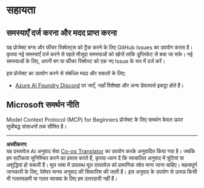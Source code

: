 <!--
CO_OP_TRANSLATOR_METADATA:
{
  "original_hash": "368870f8ab79f903ad80b6a985829516",
  "translation_date": "2025-09-17T14:24:26+00:00",
  "source_file": "SUPPORT.md",
  "language_code": "hi"
}
-->
# सहायता

## समस्याएँ दर्ज करना और मदद प्राप्त करना  

यह प्रोजेक्ट बग्स और फीचर रिक्वेस्ट्स को ट्रैक करने के लिए GitHub Issues का उपयोग करता है। कृपया नई समस्याएँ दर्ज करने से पहले मौजूदा समस्याओं को खोजें ताकि डुप्लिकेट से बचा जा सके। नई समस्याओं के लिए, अपनी बग या फीचर रिक्वेस्ट को एक नए Issue के रूप में दर्ज करें।

इस प्रोजेक्ट का उपयोग करने से संबंधित मदद और सवालों के लिए:
- [Azure AI Foundry Discord](https://discord.com/invite/ByRwuEEgH4) पर जाएँ, जहाँ विशेषज्ञ और अन्य डेवलपर्स इकट्ठा होते हैं।

## Microsoft समर्थन नीति  

Model Context Protocol (MCP) for Beginners प्रोजेक्ट के लिए समर्थन केवल ऊपर सूचीबद्ध संसाधनों तक सीमित है।

---

**अस्वीकरण**:  
यह दस्तावेज़ AI अनुवाद सेवा [Co-op Translator](https://github.com/Azure/co-op-translator) का उपयोग करके अनुवादित किया गया है। जबकि हम सटीकता सुनिश्चित करने का प्रयास करते हैं, कृपया ध्यान दें कि स्वचालित अनुवाद में त्रुटियां या अशुद्धियां हो सकती हैं। मूल भाषा में उपलब्ध मूल दस्तावेज़ को प्रामाणिक स्रोत माना जाना चाहिए। महत्वपूर्ण जानकारी के लिए, पेशेवर मानव अनुवाद की सिफारिश की जाती है। इस अनुवाद के उपयोग से उत्पन्न किसी भी गलतफहमी या गलत व्याख्या के लिए हम उत्तरदायी नहीं हैं।
